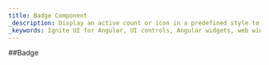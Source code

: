 ```yaml
---
title: Badge Component
_description: Display an active count or icon in a predefined style to decorate other components anywhere in an application with Ignite UI for Angular Badge control. 
_keywords: Ignite UI for Angular, UI controls, Angular widgets, web widgets, UI widgets, Angular, Native Angular Components Suite, Native Angular Controls, Native Angular Components Library, Angular Badge components, Angular Badge controls
---
```


##Badge